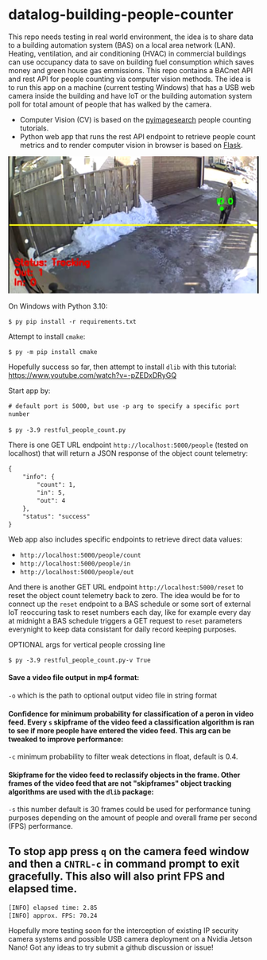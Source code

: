 # datalog-building-people-counter
This repo needs testing in real world environment, the idea is to share data to a building automation system (BAS) on a local area network (LAN). Heating, ventilation, and air conditioning (HVAC) in commercial buildings can use occupancy data to save on building fuel consumption which saves money and green house gas emmissions. 
This repo contains a BACnet API and rest API for people counting via computer vision methods. The idea is to run this app on a machine (current testing Windows) that has a USB web camera inside the building and have IoT or the building automation system poll for total amount of people that has walked by the camera.

- Computer Vision (CV) is based on the [pyimagesearch](https://pyimagesearch.com/2018/08/13/opencv-people-counter/) people counting tutorials. 
- Python web app that runs the rest API endpoint to retrieve people count metrics and to render computer vision in browser is based on [Flask](https://flask.palletsprojects.com/en/2.1.x/).


![exampleSnip](/snips/exampleSnip.PNG)


On Windows with Python 3.10:
```
$ py pip install -r requirements.txt
```

Attempt to install `cmake`:
```
$ py -m pip install cmake
```

Hopefully success so far, then attempt to install `dlib` with this tutorial:
https://www.youtube.com/watch?v=-pZEDxDRyGQ

Start app by:
```
# default port is 5000, but use -p arg to specify a specific port number

$ py -3.9 restful_people_count.py
```

There is one GET URL endpoint `http://localhost:5000/people` (tested on localhost) that will return a JSON response of the object count telemetry:
```
{
	"info": {
		"count": 1,
		"in": 5,
		"out": 4
	},
	"status": "success"
}
```

Web app also includes specific endpoints to retrieve direct data values:
- `http://localhost:5000/people/count`
- `http://localhost:5000/people/in` 
- `http://localhost:5000/people/out` 


And there is another GET URL endpoint `http://localhost:5000/reset` to reset the object count telemetry back to zero. The idea would be for to connect up the `reset` endpoint to a BAS schedule or some sort of external IoT reoccuring task to reset numbers each day, like for example every day at midnight a BAS schedule triggers a GET request to `reset` parameters everynight to keep data consistant for daily record keeping purposes.


OPTIONAL args for vertical people crossing line
```
$ py -3.9 restful_people_count.py-v True
```


#### Save a video file output in mp4 format:
`-o` which is the path to optional output video file in string format

#### Confidence for minimum probability for classification of a peron in video feed. Every `s` skipframe of the video feed a classification algorithm is ran to see if more people have entered the video feed. This arg can be tweaked to improve performance:
`-c` minimum probability to filter weak detections in float, default is 0.4.

#### Skipframe for the video feed to reclassify objects in the frame. Other frames of the video feed that are not "skipframes" object tracking algorithms are used with the `dlib` package:
`-s` this number default is 30 frames could be used for performance tuning purposes depending on the amount of people and overall frame per second (FPS) performance. 


## To stop app press `q` on the camera feed window and then a `CNTRL-c` in command prompt to exit gracefully. This also will also print FPS and elapsed time.

```
[INFO] elapsed time: 2.85
[INFO] approx. FPS: 70.24

```

Hopefully more testing soon for the interception of existing IP security camera systems and possible USB camera deployment on a Nvidia Jetson Nano! Got any ideas to try submit a github discussion or issue!